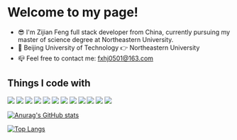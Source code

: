# Welcome to my page!
- 😎 I'm Zijian Feng full stack developer from China, currently pursuing my master of science degree at Northeastern University.
- 🏫 Beijing University of Technology 👉 Northeastern University
- 📪 Feel free to contact me: fxhj0501@163.com
## Things I code with
![](https://img.shields.io/badge/Python-aquamarine) ![](https://img.shields.io/badge/Django-aqua) ![](https://img.shields.io/badge/Pytorch-lightblue) ![](https://img.shields.io/badge/Java-blue) ![](https://img.shields.io/badge/SpringBoot-darkblue) ![](https://img.shields.io/badge/HTML-blueviolet) ![](https://img.shields.io/badge/Css-purple) ![](https://img.shields.io/badge/JavaScript-plum) ![](https://img.shields.io/badge/Bootstrap-pink) ![](https://img.shields.io/badge/Vue-palevioletred) ![](https://img.shields.io/badge/MySQL-red) ![](https://img.shields.io/badge/Git-brown)


[![Anurag's GitHub stats](https://github-readme-stats.vercel.app/api?username=Fxhj0501&hide=contribs,issues)](https://github.com/anuraghazra/github-readme-stats)

[![Top Langs](https://github-readme-stats.vercel.app/api/top-langs/?username=Fxhj0501&hide=perl)](https://github.com/anuraghazra/github-readme-stats)
